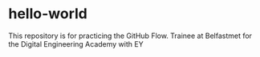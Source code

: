 # hello-world
This repository is for practicing the GitHub Flow.
Trainee at Belfastmet for the Digital Engineering Academy with EY
